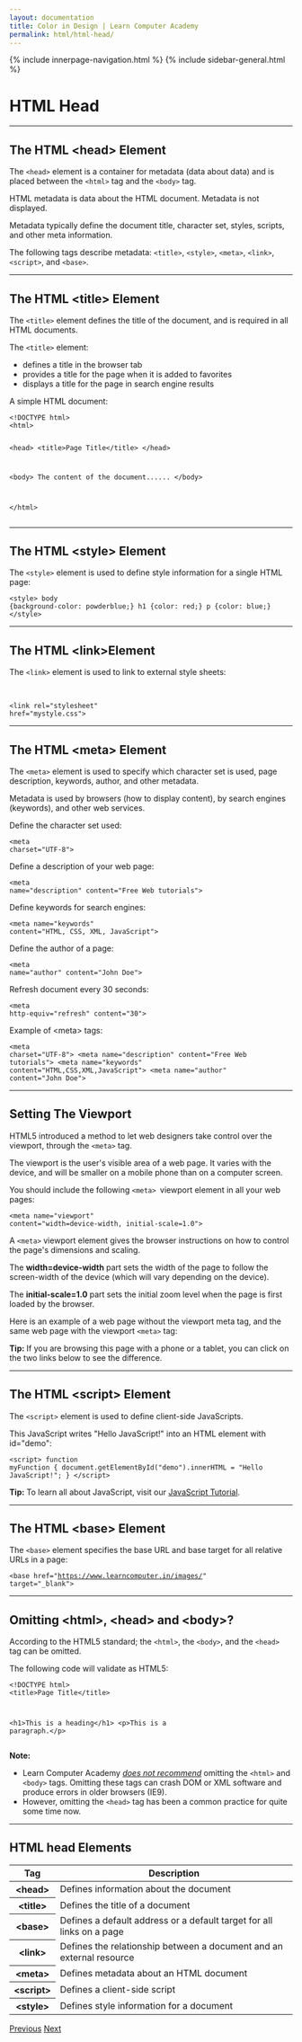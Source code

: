 ```yaml
---
layout: documentation
title: Color in Design | Learn Computer Academy
permalink: html/html-head/
---
```

<div class="loader">
{% include innerpage-navigation.html %}
{% include sidebar-general.html %}
            <div class="page-content">
                <div class="content-wrapper">
                    <div class="row">
                        <div class="col-md-9 content">
                            <!-- Your content goes started here -->
                            <div class="doc-content">
                                <h1>HTML Head</h1>
                                <hr>
                                <h2>The HTML &lt;head> Element</h2>
                                <p>The <code>&lt;head></code> element is a container for metadata (data about data) and is placed between the <code>&lt;html></code> tag and the <code>&lt;body></code> tag.</p>
                                <p>HTML metadata is data about the HTML document. Metadata is not displayed.</p>
                                <p>Metadata typically define the document title, character set, styles, scripts, and other meta information.</p>
                                <p>The following tags describe metadata: <code>&lt;title></code>, <code>&lt;style></code>, <code>&lt;meta></code>, <code>&lt;link></code>, <code>&lt;script></code>, and <code>&lt;base></code>.</p>
                                <hr>
                                <h2>The HTML &lt;title> Element</h2>
                                <p>The <code>&lt;title></code> element defines the title of the document, and is required in all HTML documents.</p>
                                <p>The <code>&lt;title></code> element:</p>
                                <ul>
                                    <li>defines a title in the browser tab</li>
                                    <li>provides a title for the page when it is added to favorites</li>
                                    <li>displays a title for the page in search engine results</li>
                                </ul>
                                <p>A simple HTML document:</p>
                                <pre class="snippet"><code class="html">&lt;!DOCTYPE html>
&lt;html>

&lt;head>
  &lt;title>Page Title&lt;/title>
&lt;/head>

&lt;body>
The content of the document......
&lt;/body>

&lt;/html></code></pre>
                                <hr>
                                <h2>The HTML &lt;style> Element</h2>
                                <p>The <code>&lt;style></code> element is used to define style information for a single HTML page:</p>
                                <pre class="snippet"><code class="html">&lt;style>
    body {background-color: powderblue;}
    h1 {color: red;}
    p {color: blue;}
&lt;/style></code></pre>
                                <hr>
                                <h2>The HTML &lt;link>Element</h2>
                                <p>The <code>&lt;link></code> element is used to link to external style sheets:</p>   
                                <pre class="snippet"><code class="html">&lt;link rel="stylesheet" href="mystyle.css"></code></pre>
                                <hr>
                                <h2>The HTML &lt;meta> Element</h2>
                                <p>The <code>&lt;meta></code> element is used to specify which character set is used, page description, keywords, author, and other metadata.</p>
                                <p>Metadata is used by browsers (how to display content), by search engines (keywords), and other web services.</p>
                                <p>Define the character set used:</p>
                                <pre class="snippet"><code class="html">&lt;meta charset="UTF-8"></code></pre>
                                <p>Define a description of your web page:</p>
                                <pre class="snippet"><code class="html">&lt;meta name="description" content="Free Web tutorials"></code></pre>
                                <p>Define keywords for search engines:</p>
                                <pre class="snippet"><code class="html">&lt;meta name="keywords" content="HTML, CSS, XML, JavaScript"></code></pre>
                                <p>Define the author of a page:</p>
                                <pre class="snippet"><code class="html">&lt;meta name="author" content="John Doe"></code></pre>
                                <p>Refresh document every 30 seconds:</p>
                                <pre class="snippet"><code class="html">&lt;meta http-equiv="refresh" content="30"></code></pre>
                                <p>Example of &lt;meta> tags:</p>
                                <pre class="snippet"><code class="html">&lt;meta charset="UTF-8">
&lt;meta name="description" content="Free Web tutorials">
&lt;meta name="keywords" content="HTML,CSS,XML,JavaScript">
&lt;meta name="author" content="John Doe"></code></pre>
                                <hr>
                                <h2>Setting The Viewport</h2>
                                <p>HTML5 introduced a method to let web designers take control over the viewport, through the <code>&lt;meta></code> tag.</p>
                                <p>The viewport is the user's visible area of a web page. It varies with the device, and will be smaller on a mobile phone than on a computer screen.</p>
                                <p>You should include the following <code>&lt;meta> </code>viewport element in all your web pages:</p>
                                <pre class="snippet"><code class="html">&lt;meta name="viewport" content="width=device-width, initial-scale=1.0"></code></pre>
                                <p>A <code>&lt;meta></code> viewport element gives the browser instructions on how to control the page's dimensions and scaling.</p>
                                <p>The <b>width=device-width</b> part sets the width of the page to follow the screen-width of the device (which will vary depending on the device).</p>
                                <p>The <b>initial-scale=1.0</b> part sets the initial zoom level when the page is first loaded by the browser.</p>
                                <p>Here is an example of a web page without the viewport meta tag, and the same web page with the viewport <code>&lt;meta></code> tag:</p>
                                <p><b>Tip:</b> If you are browsing this page with a phone or a tablet, you can click on the two links below to see the difference.</p>
                                <hr>
                                <h2>The HTML &lt;script> Element</h2>
                                <p>The <code>&lt;script></code> element is used to define client-side JavaScripts.</p>
                                <p>This JavaScript writes "Hello JavaScript!" into an HTML element with id="demo":</p>
                                <pre class="snippet"><code class="html">&lt;script>
    function myFunction {
      document.getElementById("demo").innerHTML = "Hello JavaScript!";
    }
&lt;/script></code></pre>
                                <p><b>Tip:</b> To learn all about JavaScript, visit our <a href="https://www.w3schools.com/js/default.asp" target="_blank">JavaScript Tutorial</a>.</p>
                                <hr>
                                <h2>The HTML &lt;base> Element</h2>
                                <p>The <code>&lt;base></code> element specifies the base URL and base target for all relative URLs in a page:</p>
                                <pre class="snippet"><code class="html">&lt;base href="https://www.learncomputer.in/images/" target="_blank"></code></pre>
                                <hr>
                                <h2>Omitting &lt;html>, &lt;head> and &lt;body>?</h2>
                                <p>According to the HTML5 standard; the <code>&lt;html></code>, the <code>&lt;body></code>, and the <code>&lt;head></code> tag can be omitted.</p>
                                <p>The following code will validate as HTML5:</p>
                                <pre class="snippet"><code class="html">&lt;!DOCTYPE html>
&lt;title>Page Title&lt;/title>

&lt;h1>This is a heading&lt;/h1>
&lt;p>This is a paragraph.&lt;/p></code></pre>
                                <p><b>Note:</b></p>
                                <ul>
                                    <li>Learn Computer Academy <u><i>does not recommend</i></u> omitting the <code>&lt;html></code> and <code>&lt;body></code> tags. Omitting these tags can crash DOM or XML software and produce errors in older browsers (IE9).</li>
                                    <li>However, omitting the <code>&lt;head></code> tag has been a common practice for quite some time now.</li>
                                </ul>
                                <hr>
                                <h2>HTML head Elements</h2>
                                <table class="table table-striped table-bordered">
                                    <thead class="thead-shades">
                                        <tr>
                                            <th scope="col">Tag</th>
                                            <th scope="col">Description</th>
                                        </tr>
                                    </thead>
                                    <tbody>
                                        <tr>
                                            <th scope="row">&lt;head></th>
                                            <td>Defines information about the document</td>
                                        </tr>
                                        <tr>
                                            <th scope="row">&lt;title></th>
                                            <td>Defines the title of a document</td>
                                        </tr> 
                                        <tr>
                                            <th scope="row">&lt;base></th>
                                            <td>Defines a default address or a default target for all links on a page</td>
                                        </tr>
                                        <tr>
                                            <th scope="row">&lt;link></th>
                                            <td>Defines the relationship between a document and an external resource</td>
                                        </tr>
                                        <tr>
                                            <th scope="row">&lt;meta></th>
                                            <td>Defines metadata about an HTML document</td>
                                        </tr>
                                        <tr>
                                            <th scope="row">&lt;script></th>
                                            <td>Defines a client-side script</td>
                                        </tr>
                                        <tr>
                                            <th scope="row">&lt;style></th>
                                            <td>Defines style information for a document</td>
                                        </tr>
                                    </tbody>
                                </table>
                            </div>
                            <!-- /.Your content goes ends here -->
                            <div class="footer-btn d-flex justify-content-between">
                                <a href="html-filepaths" class="btn"><i class="fas fa-arrow-circle-left"></i>Previous</a>
                                <a href="html-responsive" class="btn">Next<i class="fas fa-arrow-circle-right"></i></a>
                            </div>
                            <!-- /.End of footer button -->
                        </div>
                        <!-- Right Sidebar Start-->
                        <?php include '../includes/right-sidebar-innerpage.php'; ?>
                        <!-- Right-Sidebar End -->
                    </div>
                </div>
